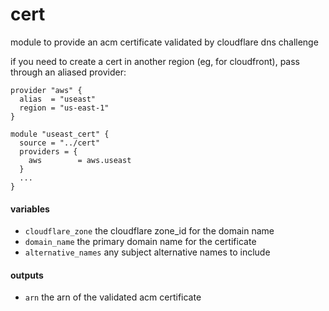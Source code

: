 # cert
module to provide an acm certificate validated by cloudflare dns challenge

if you need to create a cert in another region (eg, for cloudfront), pass through an aliased provider:
```
provider "aws" {
  alias  = "useast"
  region = "us-east-1"
}

module "useast_cert" {
  source = "../cert"
  providers = {
    aws        = aws.useast
  }
  ...
}
```

#### variables
* `cloudflare_zone` the cloudflare zone_id for the domain name
* `domain_name` the primary domain name for the certificate
* `alternative_names` any subject alternative names to include

#### outputs
* `arn` the arn of the validated acm certificate

